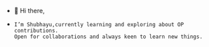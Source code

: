 - 👋 Hi there,

-     I’m Shubhayu,currently learning and exploring about OP contributions.
      Open for collaborations and always keen to learn new things.


<!---
shubhayu09/shubhayu09 is a ✨ special ✨ repository because its `README.md` (this file) appears on your GitHub profile.
You can click the Preview link to take a look at your changes.
--->
